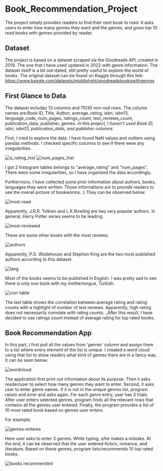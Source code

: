# Book_Recommendation_Project
The project simply provides readers to find their next book to read. It asks users to enter how many genres they want and the genres, and gives top 10 read books with genres provided by reader.
## Dataset
The project is based on a dataset scraped via the Goodreads API, created in 2019. The one that I have used updated in 2022 with genre information.
The dataset itself is a bit out-dated, still pretty useful to explore the world of books.
The original dataset can be found on Kaggle through this link: https://www.kaggle.com/datasets/middlelight/goodreadsbookswithgenres

## First Glance to Data
The dataset includes 13 columns and 11030 non-null rows.
The column names are:Book ID, Title, Author, average_rating, isbn, isbn13, language_code, num_pages, ratings_count, text_reviews_count, publication_data, publisher, genres.
_In this project, I haven't used Book ID, isbn, isbn13, publication_data, and publisher columns._

First, I tried to explore the data. I have found NaN values and outliers using pandas methods.
I checked specific columns to see if there were any irregularities. 

 ![a_rating_hist](https://github.com/zeybus/Book_Recommendation_Project/assets/113775433/464ec482-11c4-4ece-a41c-d72460851b0f)
 ![num_pages_hist](https://github.com/zeybus/Book_Recommendation_Project/assets/113775433/8be57a2e-6de6-4091-8200-1645b9662219)

I got 2 histogram tables belongs to "average_rating" and "num_pages".
There were some irregularities, so I have organized the data accordingly.
 
Furthermore, I have collected some prior information about authors, books, languages they were written. 
Those informations are to provide readers to see the overall picture of bookworms. :) 
They can be observed below:
 
![most-read](https://github.com/zeybus/Book_Recommendation_Project/assets/113775433/04b6721b-5117-469e-9150-d48cef8b8e8d)

Apparently, J.R.R. Tolkien and L.K.Rowling are two very popular authors. In general, Harry Potter series seems to be leading.

![most-reviewed](https://github.com/zeybus/Book_Recommendation_Project/assets/113775433/b0a4d0cb-b4b7-4025-b7a9-2bfc887c9a1a)

These are some other books with the most reviews.

![authors](https://github.com/zeybus/Book_Recommendation_Project/assets/113775433/9cc7d344-a9d1-4fc0-9575-02d0bf4f2809)

Apparently, P.G. Wodehouse and Stephen King are the two most published authors according to this dataset.

![lang](https://github.com/zeybus/Book_Recommendation_Project/assets/113775433/9ee47b51-6a43-4a92-9bc8-b970dcbd2676)

Most of the books seems to be published in English. I was pretty sad to see there is only one book with my mothertongue, Turkish.

![corr table](https://github.com/zeybus/Book_Recommendation_Project/assets/113775433/009b4025-064d-41c1-9039-f692ef289cd0)

The last table shows the correlation between average rating and rating counts with a highlight of number of test reviews.
Apparently, high rating does not necessarily correlate with rating counts. _After this result, I have decided to use ratings count instead of average rating for top rated books.

## Book Recommendation App

In this part, I first pull all the values from 'genres' column and assign them to a list where every element of the list is unique.
I created a word cloud using that list to show readers what kind of genres there are in a fancy way. It can be seen below:

![wordcloud](https://github.com/zeybus/Book_Recommendation_Project/assets/113775433/a088a9af-1f87-4d69-a2b3-89389d67b054)

The application first print out information about its purpose. Then it asks reader/user to select how many genres they want to enter. Second, it asks user to enter genre names. 
If it is not in the unique genres list, program raises and error and asks again. For each genre entry, user has 3 trials.
After user enters selected genres, program finds all the relevant rows that contains all the genres user entered.
Finally, the program provides a list of 10 most rated book based on genres user enters.

For example;

![genres-enteres](https://github.com/zeybus/Book_Recommendation_Project/assets/113775433/13b58f44-432f-404f-af20-f8e2bea5ef6f)

Here user asks to enter 3 genres. While typing, s/he makes a mistake. At the end, it can be observed that the user entered fiction, romance, and literature.
Based on these genres, program lists/recommends 10 top rated books.

![books recommended](https://github.com/zeybus/Book_Recommendation_Project/assets/113775433/d077ee14-1031-40a5-bb82-7ef557e8bc1e)

